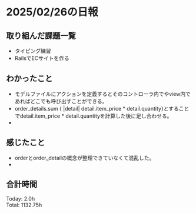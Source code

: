 # 2025/02/26の日報
## 取り組んだ課題一覧
* タイピング練習
*  RailsでECサイトを作る
## わかったこと
* モデルファイルにアクションを定義するとそのコントローラ内でやview内であればどこでも呼び出すことができる。
*  order_details.sum { |detail| detail.item_price * detail.quantity}とすることでdetail.item_price * detail.quantityを計算した後に足し合わせる。
*  
## 感じたこと
* orderとorder_detailの概念が整理できていなくて混乱した。
* 
## 合計時間 
Today: 2.0h<br>
Total: 1132.75h
